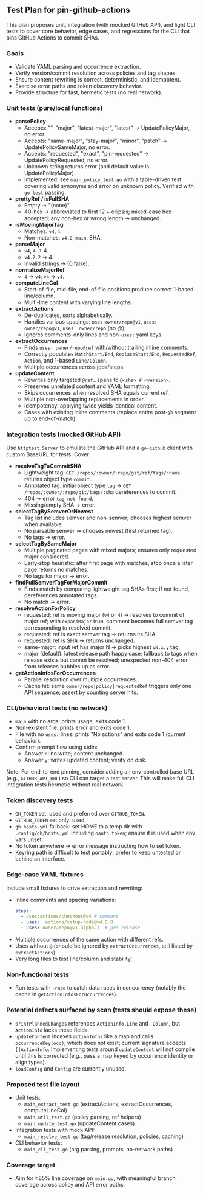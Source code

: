## Test Plan for pin-github-actions

This plan proposes unit, integration (with mocked GitHub API), and light CLI tests to cover core behavior, edge cases, and regressions for the CLI that pins GitHub Actions to commit SHAs.

### Goals
- Validate YAML parsing and occurrence extraction.
- Verify version/commit resolution across policies and tag shapes.
- Ensure content rewriting is correct, deterministic, and idempotent.
- Exercise error paths and token discovery behavior.
- Provide structure for fast, hermetic tests (no real network).

### Unit tests (pure/local functions)
- **parsePolicy**
  - Accepts: "", "major", "latest-major", "latest" -> UpdatePolicyMajor, no error.
  - Accepts: "same-major", "stay-major", "minor", "patch" -> UpdatePolicySameMajor, no error.
  - Accepts: "requested", "exact", "pin-requested" -> UpdatePolicyRequested, no error.
  - Unknown string returns error (and default value is UpdatePolicyMajor).
  - Implemented: see `main_policy_test.go` with a table-driven test covering valid synonyms and error on unknown policy. Verified with `go test` passing.
- **prettyRef / isFullSHA**
  - Empty -> "(none)".
  - 40-hex -> abbreviated to first 12 + ellipsis; mixed-case hex accepted; any non-hex or wrong length -> unchanged.
- **isMovingMajorTag**
  - Matches: `v4`, `4`.
  - Non-matches: `v4.2`, `main`, SHA.
- **parseMajor**
  - `v4`, `4` -> 4.
  - `v4.2.2` -> 4.
  - Invalid strings -> (0,false).
- **normalizeMajorRef**
  - `4` -> `v4`; `v4` -> `v4`.
- **computeLineCol**
  - Start-of-file, mid-file, end-of-file positions produce correct 1-based line/column.
  - Multi-line content with varying line lengths.
- **extractActions**
  - De-duplicates, sorts alphabetically.
  - Handles various spacings: `uses:owner/repo@v1`, `uses:  owner/repo@v1`, `uses: owner/repo` (no @).
  - Ignores comments-only lines and non-`uses:` yaml keys.
- **extractOccurrences**
  - Finds `uses: owner/repo@ref` with/without trailing inline comments.
  - Correctly populates `MatchStart/End`, `ReplaceStart/End`, `RequestedRef`, `Action`, and 1-based `Line/Column`.
  - Multiple occurrences across jobs/steps.
- **updateContent**
  - Rewrites only targeted `@ref…` spans to `@<sha> # <version>`.
  - Preserves unrelated content and YAML formatting.
  - Skips occurrences when resolved SHA equals current ref.
  - Multiple non-overlapping replacements in order.
  - Idempotency: applying twice yields identical content.
  - Cases with existing inline comments (replace entire post-@ segment up to end-of-match).

### Integration tests (mocked GitHub API)
Use `httptest.Server` to emulate the GitHub API and a `go-github` client with custom BaseURL for tests. Cover:

- **resolveTagToCommitSHA**
  - Lightweight tag: `GET /repos/:owner/:repo/git/ref/tags/:name` returns object type `commit`.
  - Annotated tag: initial object type `tag` -> `GET /repos/:owner/:repo/git/tags/:sha` dereferences to commit.
  - 404 -> error `tag not found`.
  - Missing/empty SHA -> error.
- **selectTagBySemverOrNewest**
  - Tag list includes semver and non-semver; chooses highest semver when available.
  - No parsable semver -> chooses newest (first returned tag).
  - No tags -> error.
- **selectTagBySameMajor**
  - Multiple paginated pages with mixed majors; ensures only requested major considered.
  - Early-stop heuristic: after first page with matches, stop once a later page returns no matches.
  - No tags for major -> error.
- **findFullSemverTagForMajorCommit**
  - Finds match by comparing lightweight tag SHAs first; if not found, dereferences annotated tags.
  - No match -> error.
- **resolveActionForPolicy**
  - requested: ref is moving major (`v4` or `4`) -> resolves to commit of major ref; with `expandMajor` true, comment becomes full semver tag corresponding to resolved commit.
  - requested: ref is exact semver tag -> returns its SHA.
  - requested: ref is SHA -> returns unchanged.
  - same-major: input ref has major N -> picks highest `vN.x.y` tag.
  - major (default): latest release path happy case; fallback to tags when release exists but cannot be resolved; unexpected non-404 error from releases bubbles up as error.
- **getActionInfosForOccurrences**
  - Parallel resolution over multiple occurrences.
  - Cache hit: same `owner/repo|policy|requestedRef` triggers only one API sequence; assert by counting server hits.

### CLI/behavioral tests (no network)
- `main` with no args: prints usage, exits code 1.
- Non-existent file: prints error and exits code 1.
- File with no `uses:` lines: prints "No actions" and exits code 1 (current behavior).
- Confirm prompt flow using stdin:
  - Answer `n`: no write; content unchanged.
  - Answer `y`: writes updated content; verify on disk.

Note: For end-to-end pinning, consider adding an env-controlled base URL (e.g., `GITHUB_API_URL`) so CLI can target a test server. This will make full CLI integration tests hermetic without real network.

### Token discovery tests
- `GH_TOKEN` set: used and preferred over `GITHUB_TOKEN`.
- `GITHUB_TOKEN` set only: used.
- `gh hosts.yml` fallback: set HOME to a temp dir with `.config/gh/hosts.yml` including `oauth_token`; ensure it is used when env vars unset.
- No token anywhere -> error message instructing how to set token.
- Keyring path is difficult to test portably; prefer to keep untested or behind an interface.

### Edge-case YAML fixtures
Include small fixtures to drive extraction and rewriting:

- Inline comments and spacing variations:
  ```yaml
  steps:
    - uses:actions/checkout@v4 # comment
    - uses:  actions/setup-node@v4.0.0
    - uses: owner/repo@v1-alpha.1  # pre-release
  ```
- Multiple occurrences of the same action with different refs.
- Uses without `@` (should be ignored by `extractOccurrences`, still listed by `extractActions`).
- Very long files to test line/column and stability.

### Non-functional tests
- Run tests with `-race` to catch data races in concurrency (notably the cache in `getActionInfosForOccurrences`).

### Potential defects surfaced by scan (tests should expose these)
- `printPlannedChanges` references `ActionInfo.Line` and `.Column`, but `ActionInfo` lacks these fields.
- `updateContent` indexes `actionInfos` like a map and calls `occurrenceKey(occ)`, which does not exist; current signature accepts `[]ActionInfo`. Implementing tests around `updateContent` will not compile until this is corrected (e.g., pass a map keyed by occurrence identity or align types).
- `loadConfig` and `Config` are currently unused.

### Proposed test file layout
- Unit tests:
  - `main_extract_test.go` (extractActions, extractOccurrences, computeLineCol)
  - `main_util_test.go` (policy parsing, ref helpers)
  - `main_update_test.go` (updateContent cases)
- Integration tests with mock API:
  - `main_resolve_test.go` (tag/release resolution, policies, caching)
- CLI behavior tests:
  - `main_cli_test.go` (arg parsing, prompts, no-network paths)

### Coverage target
- Aim for ≥85% line coverage on `main.go`, with meaningful branch coverage across policy and API error paths.
